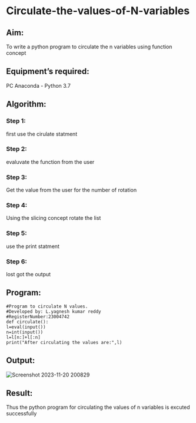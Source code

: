 # Circulate-the-values-of-N-variables
## Aim:
To write a python program to circulate the n variables using function concept
## Equipment’s required:
PC
Anaconda - Python 3.7
## Algorithm: 
### Step 1:
first use the cirulate statment
### Step 2:
evaluvate the function from the user
### Step 3: 
Get the value from the user for the number of rotation
### Step 4: 
Using the slicing concept rotate the list
### Step 5:
use the print statment
### Step 6:
lost got the output
## Program:
```
#Program to circulate N values.
#Developed by: L.yagnesh kumar reddy
#RegisterNumber:23004742
def circulate():
l=eval(input())
n=int(input())
l=l[n:]+l[:n]
print("After circulating the values are:",l)
```    
## Output:
![Screenshot 2023-11-20 200829](https://github.com/23004742/Circulate-the-values-of-N-variables/assets/150319318/3b75d344-b16a-41a5-81dd-b199128dc97d)

## Result:
Thus the python program for circulating the values of n variables is excuted successfully
